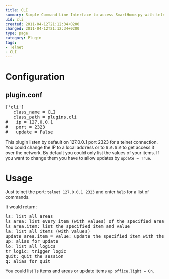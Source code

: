 ```yaml
---
title: CLI
summary: Simple Command Line Interface to access SmartHome.py with telnet
uid: cli
created: 2011-04-12T21:12:34+0200
changed: 2011-04-12T21:12:34+0200
type: page
category: Plugin
tags:
- Telnet
- CLI
---
```



Configuration
=============

plugin.conf
-----------
<pre>
['cli']
   class_name = CLI
   class_path = plugins.cli
#   ip = 127.0.0.1
#   port = 2323
#   update = False
</pre>

This plugin listen by default on 127.0.0.1 port 2323 for a telnet connection.
You could change the IP to a local address or to <code>0.0.0.0</code> to get access it over the network.
By default you could only list the values of your items. If you want to change them you have to allow updates by <code>update = True</code>.


Usage
=====

Just telnet the port: <code>telnet 127.0.0.1 2323</code> and enter <code>help</code> for a list of commands.

It would return:
<pre>ls: list all areas
ls area: list every item (with values) of the specified area
ls area.item: list the specified item and value
la: list all items (with values)
update area.item = value: update the specified item with the specified value
up: alias for update
lo: list all logics
tr logic: trigger logic
quit: quit the session
q: alias for quit</pre>

You could list <code>ls</code> items and areas or update items <code>up office.light = On</code>.
